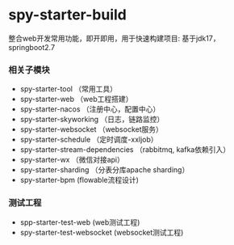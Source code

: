 # spy-starter-build
  整合web开发常用功能，即开即用，用于快速构建项目: 基于jdk17， springboot2.7
### 相关子模块
* spy-starter-tool  （常用工具）
* spy-starter-web   （web工程搭建）
* spy-starter-nacos       （注册中心，配置中心）
* spy-starter-skyworking  （日志，链路监控）
* spy-starter-websocket   （websocket服务）
* spy-starter-schedule    （定时调度-xxljob）
* spy-starter-stream-dependencies   （rabbitmq, kafka依赖引入）
* spy-starter-wx      （微信对接api）
* spy-starter-sharding   （分表分库apache sharding）
* spy-starter-bpm     (flowable流程设计)

### 测试工程
* spp-starter-test-web  (web测试工程)
* spy-starter-test-websocket (websocket测试工程)
